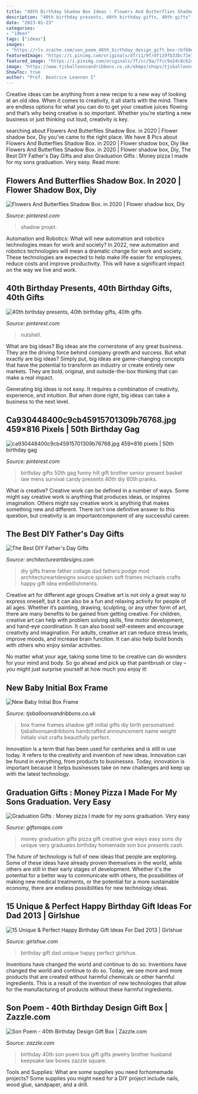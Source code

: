 ```yaml
---
title: "40th Birthday Shadow Box Ideas : Flowers And Butterflies Shadow Box. In 2020"
description: "40th birthday presents, 40th birthday gifts, 40th gifts"
date: "2023-01-23"
categories:
- "ideas"
tags: ["ideas"]
images:
- "https://rlv.zcache.com/son_poem_40th_birthday_design_gift_box-rbf68e79d299b4e029c85b75cd79f1c73_aglbn_8byvr_540.jpg"
featuredImage: "https://i.pinimg.com/originals/df/11/9f/df119fb33bc72e7586051332ec8a2f7a.jpg"
featured_image: "https://i.pinimg.com/originals/7f/cc/9a/7fcc9a24c8c624795a2a647a35794b66.jpg"
image: "https://www.tjsballoonsandribbons.co.uk/ekmps/shops/tjsballoons/images/new-baby-initial-box-frame-9665-p[ekm]750x1000[ekm].png"
ShowToc: true
author: "Prof. Beatrice Leannon I"
---
```



Creative ideas can be anything from a new recipe to a new way of looking at an old idea. When it comes to creativity, it all starts with the mind. There are endless options for what you can do to get your creative juices flowing and that’s why being creative is so important. Whether you’re starting a new business or just thinking out loud, creativity is key.

	

		
searching about Flowers And Butterflies Shadow Box. in 2020 | Flower shadow box, Diy you've came to the right place. We have 8 Pics about Flowers And Butterflies Shadow Box. in 2020 | Flower shadow box, Diy like Flowers And Butterflies Shadow Box. in 2020 | Flower shadow box, Diy, The Best DIY Father&#039;s Day Gifts and also Graduation Gifts : Money pizza I made for my sons graduation. Very easy. Read more:
		
    
## Flowers And Butterflies Shadow Box. In 2020 | Flower Shadow Box, Diy

<img loading=lazy src="https://i.pinimg.com/originals/89/f6/74/89f674bf43187f224040ff33610aee1a.jpg" onerror="this.onerror=null;this.src='https://tse3.mm.bing.net/th?id=OIP.1rW1RyoFEqN99mVBCOFb0AHaJ4&amp;pid=15.1';" alt="Flowers And Butterflies Shadow Box. in 2020 | Flower shadow box, Diy">

_Source: pinterest.com_

>shadow projet. 

	

Automation and Robotics: What will new automation and robotics technologies mean for work and society?
In 2022, new automation and robotics technologies will mean a dramatic change for work and society. These technologies are expected to help make life easier for employees, reduce costs and improve productivity. This will have a significant impact on the way we live and work.

    
## 40th Birthday Presents, 40th Birthday Gifts, 40th Gifts

<img loading=lazy src="https://i.pinimg.com/originals/7f/cc/9a/7fcc9a24c8c624795a2a647a35794b66.jpg" onerror="this.onerror=null;this.src='https://tse3.mm.bing.net/th?id=OIP.DcEi4W__3C-sy-XShVVekQHaLH&amp;pid=15.1';" alt="40th birthday presents, 40th birthday gifts, 40th gifts">

_Source: pinterest.com_

>nutshell. 

	

What are big ideas?
Big ideas are the cornerstone of any great business. They are the driving force behind company growth and success. But what exactly are big ideas?
Simply put, big ideas are game-changing concepts that have the potential to transform an industry or create entirely new markets. They are bold, original, and outside-the-box thinking that can make a real impact.

Generating big ideas is not easy. It requires a combination of creativity, experience, and intuition. But when done right, big ideas can take a business to the next level.

    
## Ca930448400c9cb45915701309b76768.jpg 459×816 Pixels | 50th Birthday Gag

<img loading=lazy src="https://i.pinimg.com/originals/df/11/9f/df119fb33bc72e7586051332ec8a2f7a.jpg" onerror="this.onerror=null;this.src='https://tse2.mm.bing.net/th?id=OIP.zjIkM9XCIcTUTCVRMdlbBgAAAA&amp;pid=15.1';" alt="ca930448400c9cb45915701309b76768.jpg 459×816 pixels | 50th birthday gag">

_Source: pinterest.com_

>birthday gifts 50th gag funny hill gift brother senior present basket law mens survival candy presents 40th diy 60th pranks. 

	

What is creative?
Creative work can be defined in a number of ways. Some might say creative work is anything that produces ideas, or inspires imagination. Others might say creative work is anything that makes something new and different. There isn't one definitive answer to this question, but creativity is an importantcomponent of any successful career.

    
## The Best DIY Father&#039;s Day Gifts

<img loading=lazy src="http://www.architectureartdesigns.com/wp-content/uploads/2013/06/7de8017eecdbba0446212abf2397c76f.jpg" onerror="this.onerror=null;this.src='https://tse2.mm.bing.net/th?id=OIP.eD71m-J2bG1ZkD0BTjA9aAHaFZ&amp;pid=15.1';" alt="The Best DIY Father&#039;s Day Gifts">

_Source: architectureartdesigns.com_

>diy gifts frame father collage dad fathers podge mod architectureartdesigns source spoken soft frames michaels crafts happy gift idea embellishments. 

	

Creative art for different age groups
Creative art is not only a great way to express oneself, but it can also be a fun and relaxing activity for people of all ages. Whether it’s painting, drawing, sculpting, or any other form of art, there are many benefits to be gained from getting creative.
For children, creative art can help with problem solving skills, fine motor development, and hand-eye coordination. It can also boost self-esteem and encourage creativity and imagination. For adults, creative art can reduce stress levels, improve moods, and increase brain function. It can also help build bonds with others who enjoy similar activities.

No matter what your age, taking some time to be creative can do wonders for your mind and body. So go ahead and pick up that paintbrush or clay – you might just surprise yourself at how much you enjoy it!

    
## New Baby Initial Box Frame

<img loading=lazy src="https://www.tjsballoonsandribbons.co.uk/ekmps/shops/tjsballoons/images/new-baby-initial-box-frame-9665-p[ekm]750x1000[ekm].png" onerror="this.onerror=null;this.src='https://tse4.mm.bing.net/th?id=OIP.EuyPtarPgYtzfOdui_8wGQHaJ4&amp;pid=15.1';" alt="New Baby Initial Box Frame">

_Source: tjsballoonsandribbons.co.uk_

>box frame frames shadow gift initial gifts diy birth personalised tjsballoonsandribbons handcrafted announcement name weight initials visit crafts beautifully perfect. 

	

Innovation is a term that has been used for centuries and is still in use today. It refers to the creativity and invention of new ideas. Innovation can be found in everything, from products to businesses. Today, innovation is important because it helps businesses take on new challenges and keep up with the latest technology.

    
## Graduation Gifts : Money Pizza I Made For My Sons Graduation. Very Easy

<img loading=lazy src="https://giftsmaps.com/wp-content/uploads/2018/06/Graduation-Gifts-Money-pizza-I-made-for-my-sons-graduation.-Very-easy-to-make.jpg" onerror="this.onerror=null;this.src='https://tse4.mm.bing.net/th?id=OIP.3owwLGBUjk82dfkidc6SzAHaJ4&amp;pid=15.1';" alt="Graduation Gifts : Money pizza I made for my sons graduation. Very easy">

_Source: giftsmaps.com_

>money graduation gifts pizza gift creative give ways easy sons diy unique very graduates birthday homemade son box presents cash. 

	

The future of technology is full of new ideas that people are exploring. Some of these ideas have already proven themselves in the world, while others are still in their early stages of development. Whether it's the potential for a better way to communicate with others, the possibilities of making new medical treatments, or the potential for a more sustainable economy, there are endless possibilities for new technology ideas.

    
## 15 Unique &amp; Perfect Happy Birthday Gift Ideas For Dad 2013 | Girlshue

<img loading=lazy src="http://www.girlshue.com/wp-content/uploads/2016/07/unnamed-file-4007.jpg" onerror="this.onerror=null;this.src='https://tse2.mm.bing.net/th?id=OIP.rQabgBYCQ09vzKBz-5vCQAHaJ3&amp;pid=15.1';" alt="15 Unique &amp; Perfect Happy Birthday Gift Ideas For Dad 2013 | Girlshue">

_Source: girlshue.com_

>birthday gift dad unique happy perfect girlshue. 

	

Inventions have changed the world and continue to do so.
Inventions have changed the world and continue to do so. Today, we see more and more products that are created without harmful chemicals or other harmful ingredients. This is a result of the invention of new technologies that allow for the manufacturing of products without these harmful ingredients.

    
## Son Poem - 40th Birthday Design Gift Box | Zazzle.com

<img loading=lazy src="https://rlv.zcache.com/son_poem_40th_birthday_design_gift_box-rbf68e79d299b4e029c85b75cd79f1c73_aglbn_8byvr_540.jpg" onerror="this.onerror=null;this.src='https://tse4.mm.bing.net/th?id=OIP.0OrJVzpp1t_lF3kdXyJIcQHaHa&amp;pid=15.1';" alt="Son Poem - 40th Birthday Design Gift Box | Zazzle.com">

_Source: zazzle.com_

>birthday 40th son poem box gift gifts jewelry brother husband keepsake law boxes zazzle square. 

	

Tools and Supplies: What are some supplies you need forhomemade projects?
Some supplies you might need for a DIY project include nails, wood glue, sandpaper, and a drill.


